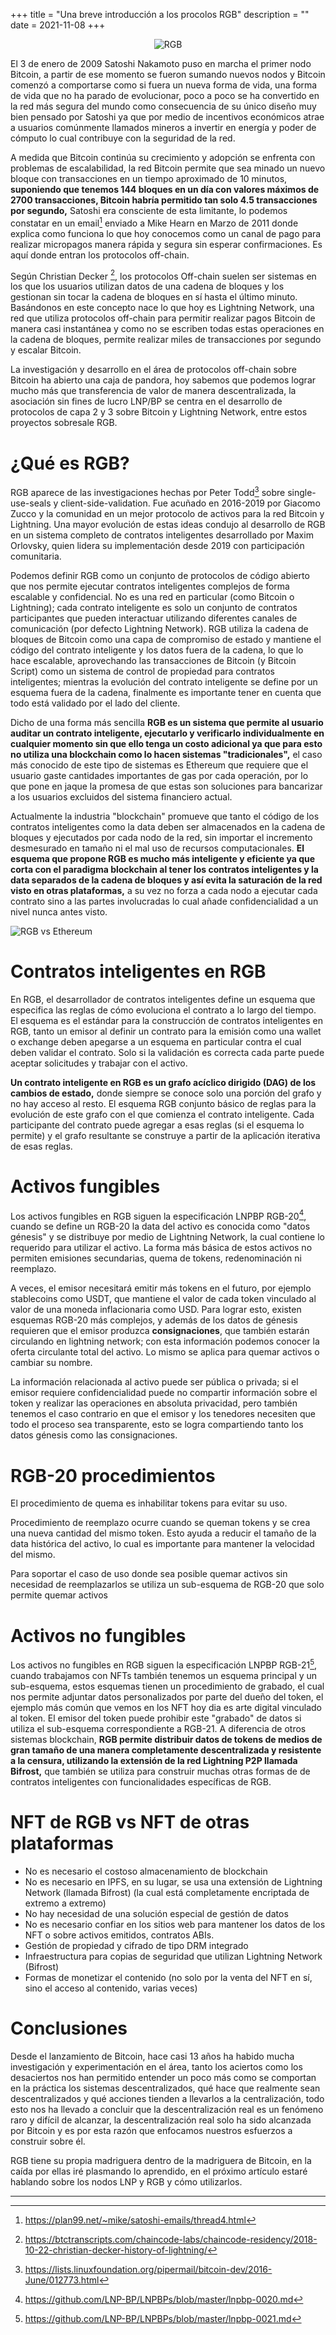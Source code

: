 +++
title = "Una breve introducción a los procolos RGB"
description = ""
date = 2021-11-08
+++
<p align="center">
  <img src="/images/RGB_Logo.png" alt="RGB"/>
</p>

El 3 de enero de 2009 Satoshi Nakamoto puso en marcha el primer nodo Bitcoin, a partir de ese momento se fueron sumando nuevos nodos y Bitcoin comenzó a comportarse como si fuera un nueva forma de vida, una forma de vida que no ha parado de evolucionar, poco a poco se ha convertido en la red más segura del mundo como consecuencia de su único diseño muy bien pensado por Satoshi ya que por medio de incentivos económicos atrae a usuarios comúnmente llamados mineros a invertir en energía y poder de cómputo lo cual contribuye con la seguridad de la red.

A medida que Bitcoin continúa su crecimiento y adopción se enfrenta con problemas de escalabilidad, la red Bitcoin permite que sea minado un nuevo bloque con transacciones en un tiempo aproximado de 10 minutos, **suponiendo que tenemos 144 bloques en un día con valores máximos de 2700 transacciones, Bitcoin habría permitido tan solo 4.5 transacciones por segundo,** Satoshi era consciente de esta limitante, lo podemos constatar en un email[^1] enviado a Mike Hearn en Marzo de 2011 donde explica como funciona lo que hoy conocemos como un canal de pago para realizar micropagos manera rápida y segura sin esperar confirmaciones. Es aquí donde entran los protocolos off-chain.

Según Christian Decker [^2], los protocolos Off-chain suelen ser sistemas en los que los usuarios utilizan datos de una cadena de bloques y los gestionan sin tocar la cadena de bloques en sí hasta el último minuto. Basándonos en este concepto nace lo que hoy es Lightning Network, una red que utiliza protocolos off-chain para permitir realizar pagos Bitcoin de manera casi instantánea y como no se escriben todas estas operaciones en la cadena de bloques, permite realizar miles de transacciones por segundo y escalar Bitcoin.

La investigación y desarrollo en el área de protocolos off-chain sobre Bitcoin ha abierto una caja de pandora, hoy sabemos que podemos lograr mucho más que transferencia de valor de manera descentralizada, la asociación sin fines de lucro LNP/BP se centra en el desarrollo de protocolos de capa 2 y 3 sobre Bitcoin y Lightning Network, entre estos proyectos sobresale RGB.

# ¿Qué es RGB?
RGB aparece de las investigaciones hechas por Peter Todd[^3] sobre single-use-seals y client-side-validation. Fue acuñado en 2016-2019 por Giacomo Zucco y la comunidad en un mejor protocolo de activos para la red Bitcoin y Lightning. Una mayor evolución de estas ideas condujo al desarrollo de RGB en un sistema completo de contratos inteligentes desarrollado por Maxim Orlovsky, quien lidera su implementación desde 2019 con participación comunitaria.

Podemos definir RGB como un conjunto de protocolos de código abierto que nos permite ejecutar contratos inteligentes complejos de forma escalable y confidencial. No es una red en particular (como Bitcoin o Lightning); cada contrato inteligente es solo un conjunto de contratos participantes que pueden interactuar utilizando diferentes canales de comunicación (por defecto Lightning Network). RGB utiliza la cadena de bloques de Bitcoin como una capa de compromiso de estado y mantiene el código del contrato inteligente y los datos fuera de la cadena, lo que lo hace escalable, aprovechando las transacciones de Bitcoin (y Bitcoin Script) como un sistema de control de propiedad para contratos inteligentes; mientras la evolución del contrato inteligente se define por un esquema fuera de la cadena, finalmente es importante tener en cuenta que todo está validado por el lado del cliente.

Dicho de una forma más sencilla **RGB es un sistema que permite al usuario auditar un contrato inteligente, ejecutarlo y verificarlo individualmente en cualquier momento sin que ello tenga un costo adicional ya que para esto no utiliza una blockchain como lo hacen sistemas "tradicionales",** el caso más conocido de este tipo de sistemas es Ethereum que requiere que el usuario gaste cantidades importantes de gas por cada operación, por lo que pone en jaque la promesa de que estas son soluciones para bancarizar a los usuarios excluidos del sistema financiero actual.

Actualmente la industria "blockchain" promueve que tanto el código de los contratos inteligentes como la data deben ser almacenados en la cadena de bloques y ejecutados por cada nodo de la red, sin importar el incremento desmesurado en tamaño ni el mal uso de recursos computacionales. **El esquema que propone RGB es mucho más inteligente y eficiente ya que corta con el paradigma blockchain al tener los contratos inteligentes y la data separados de la cadena de bloques y así evita la saturación de la red visto en otras plataformas,** a su vez no forza a cada nodo a ejecutar cada contrato sino a las partes involucradas lo cual añade confidencialidad a un nivel nunca antes visto.

![RGB vs Ethereum](/images/rgb-vs-eth.png)

# Contratos inteligentes en RGB
En RGB, el desarrollador de contratos inteligentes define un esquema que especifica las reglas de cómo evoluciona el contrato a lo largo del tiempo. El esquema es el estándar para la construcción de contratos inteligentes en RGB, tanto un emisor al definir un contrato para la emisión como una wallet o exchange deben apegarse a un esquema en particular contra el cual deben validar el contrato. Solo si la validación es correcta cada parte puede aceptar solicitudes y trabajar con el activo.

**Un contrato inteligente en RGB es un grafo acíclico dirigido (DAG) de los cambios de estado,** donde siempre se conoce solo una porción del grafo y no hay acceso al resto. El esquema RGB conjunto básico de reglas para la evolución de este grafo con el que comienza el contrato inteligente. Cada participante del contrato puede agregar a esas reglas (si el esquema lo permite) y el grafo resultante se construye a partir de la aplicación iterativa de esas reglas.

# Activos fungibles
Los activos fungibles en RGB siguen la especificación LNPBP RGB-20[^4], cuando se define un RGB-20 la data del activo es conocida como "datos génesis" y se distribuye por medio de Lightning Network, la cual contiene lo requerido para utilizar el activo. La forma más básica de estos activos no permiten emisiones secundarias, quema de tokens, redenominación ni reemplazo.

A veces, el emisor necesitará emitir más tokens en el futuro, por ejemplo stablecoins como USDT, que mantiene el valor de cada token vinculado al valor de una moneda inflacionaria como USD. Para lograr esto, existen esquemas RGB-20 más complejos, y además de los datos de génesis requieren que el emisor produzca **consignaciones**, que también estarán circulando en lightning network; con esta información podemos conocer la oferta circulante total del activo. Lo mismo se aplica para quemar activos o cambiar su nombre.

La información relacionada al activo puede ser pública o privada; si el emisor requiere confidencialidad puede no compartir información sobre el token y realizar las operaciones en absoluta privacidad, pero también tenemos el caso contrario en que el emisor y los tenedores necesiten que todo el proceso sea transparente, esto se logra compartiendo tanto los datos génesis como las consignaciones.

# RGB-20 procedimientos
El procedimiento de quema es inhabilitar tokens para evitar su uso.

Procedimiento de reemplazo ocurre cuando se queman tokens y se crea una nueva cantidad del mismo token. Esto ayuda a reducir el tamaño de la data histórica del activo, lo cual es importante para mantener la velocidad del mismo.

Para soportar el caso de uso donde sea posible quemar activos sin necesidad de reemplazarlos se utiliza un sub-esquema de RGB-20 que solo permite quemar activos

# Activos no fungibles
Los activos no fungibles en RGB siguen la especificación LNPBP RGB-21[^5], cuando trabajamos con NFTs también tenemos un esquema principal y un sub-esquema, estos esquemas tienen un procedimiento de grabado, el cual nos permite adjuntar datos personalizados por parte del dueño del token, el ejemplo más común que vemos en los NFT hoy dia es arte digital vinculado al token. El emisor del token puede prohibir este "grabado" de datos si utiliza el sub-esquema correspondiente a RGB-21. A diferencia de otros sistemas blockchain, **RGB permite distribuir datos de tokens de medios de gran tamaño de una manera completamente descentralizada y resistente a la censura, utilizando la extensión de la red Lightning P2P llamada Bifrost,** que también se utiliza para construir muchas otras formas de de contratos inteligentes con funcionalidades específicas de RGB.

# NFT de RGB vs NFT de otras plataformas
* No es necesario el costoso almacenamiento de blockchain
* No es necesario en IPFS, en su lugar, se usa una extensión de Lightning Network (llamada Bifrost) (la cual está completamente encriptada de extremo a extremo)
* No hay necesidad de una solución especial de gestión de datos
* No es necesario confiar en los sitios web para mantener los datos de los NFT o sobre activos emitidos, contratos ABIs.
* Gestión de propiedad y cifrado de tipo DRM integrado
* Infraestructura para copias de seguridad que utilizan Lightning Network (Bifrost)
* Formas de monetizar el contenido (no solo por la venta del NFT en sí, sino el acceso al contenido, varias veces)


# Conclusiones
Desde el lanzamiento de Bitcoin, hace casi 13 años ha habido mucha investigación y experimentación en el área, tanto los aciertos como los desaciertos nos han permitido entender un poco más como se comportan en la práctica los sistemas descentralizados, qué hace que realmente sean descentralizados y qué acciones tienden a llevarlos a la centralización, todo esto nos ha llevado a concluir que la descentralización real es un fenómeno raro y difícil de alcanzar, la descentralización real solo ha sido alcanzada por Bitcoin y es por esta razón que enfocamos nuestros esfuerzos a construir sobre él.

RGB tiene su propia madriguera dentro de la madriguera de Bitcoin, en la caída por ellas iré plasmando lo aprendido, en el próximo artículo estaré hablando sobre los nodos LNP y RGB y cómo utilizarlos.
***
[^1]: <https://plan99.net/~mike/satoshi-emails/thread4.html>

[^2]: <https://btctranscripts.com/chaincode-labs/chaincode-residency/2018-10-22-christian-decker-history-of-lightning/>

[^3]: <https://lists.linuxfoundation.org/pipermail/bitcoin-dev/2016-June/012773.html>

[^4]: <https://github.com/LNP-BP/LNPBPs/blob/master/lnpbp-0020.md>

[^5]: <https://github.com/LNP-BP/LNPBPs/blob/master/lnpbp-0021.md>